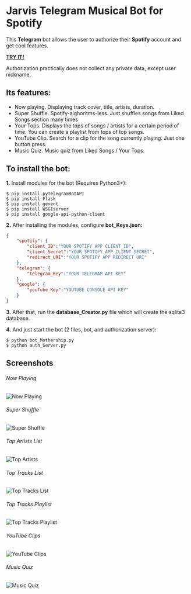 # Jarvis Telegram Musical Bot for Spotify
This **Telegram** bot allows the user to authorize their **Spotify** account and get cool features.

**[TRY IT!](https://t.me/JarvisMusicalBot "TRY IT!")**

Authorization practically does not collect any private data, except user nickname.


## Its features:
- Now playing. Displaying track cover, title, artists, duration.
- Super Shuffle. Spotify-alghoritms-less. Just shuffles songs from Liked Songs section many times
- Your Tops. Displays the tops of songs / artists for a certain period of time. You can create a playlist from tops of top songs.
- YouTube Clip. Search for a clip for the song currently playing. Just one button press.
- Music Quiz. Music quiz from Liked Songs / Your Tops.

## To install the bot:
**1.** Install modules for the bot (Requires Python3+):

    $ pip install pyTelegramBotAPI
    $ pip install Flask
    $ pip install gevent
    $ pip install WSGIserver
    $ pip install google-api-python-client

**2.** After installing the modules, configure **bot_Keys.json:**
```json
{
    "spotify": {
        "client_ID":"YOUR SPOTIFY APP CLIENT ID",
        "client_Secret":"YOUR SPOTIFY APP CLIENT SECRET",
        "redirect_URI":"YOUR SPOTIFY APP REDIRECT URI"
    },
    "telegram": {
        "telegram_Key":"YOUR TELEGRAM API KEY"
    },
    "google": {
        "youTube_Key":"YOUTUBE CONSOLE API KEY"
    }
}
```
**3.** After that, run the **database_Creator.py** file which will create the sqlite3 database.

**4.** And just start the bot (2 files, bot, and authorization server):

    $ python bot_Mothership.py
    $ python auth_Server.py

## Screenshots
###### Now Playing
![Now Playing](https://github.com/Koteyk0o/Jarvis-Musical-Bot/blob/master/screenshots/now%20playing.png?raw=true "Now Playing")
###### Super Shuffle
![Super Shuffle](https://github.com/Koteyk0o/Jarvis-Musical-Bot/blob/master/screenshots/super%20shuffle.png?raw=true "Super Shuffle")
###### Top Artists List
![Top Artists](https://github.com/Koteyk0o/Jarvis-Musical-Bot/blob/master/screenshots/top%20artists%20display.png?raw=true "Top Artists")
###### Top Tracks List
![Top Tracks List](https://github.com/Koteyk0o/Jarvis-Musical-Bot/blob/master/screenshots/top%20tracks%20display.png?raw=true "Top Tracks List")
###### Top Tracks Playlist
![Top Tracks Playlist](https://github.com/Koteyk0o/Jarvis-Musical-Bot/blob/master/screenshots/top%20tracks%20playlist.png?raw=true "Top Tracks Playlist")
###### YouTube Clips
![YouTube Clips](https://github.com/Koteyk0o/Jarvis-Musical-Bot/blob/master/screenshots/youtube%20clip.png?raw=true "YouTube Clips")
###### Music Quiz
![Music Quiz](https://github.com/Koteyk0o/Jarvis-Musical-Bot/blob/master/screenshots/music%20quiz.png?raw=true "Music Quiz")
